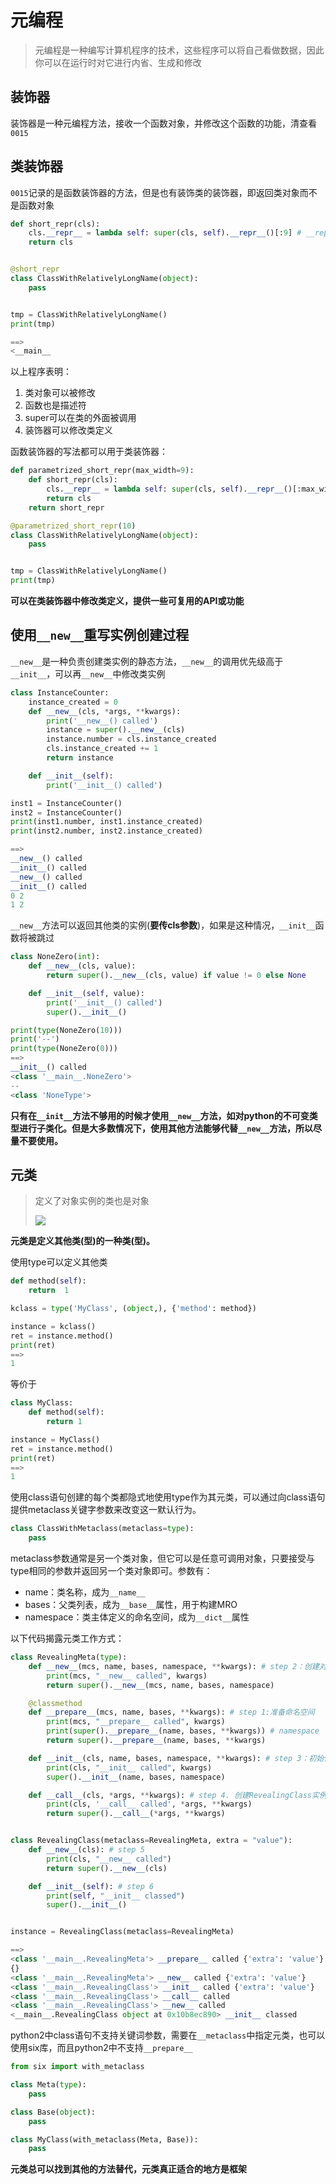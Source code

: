 # 元编程

> 元编程是一种编写计算机程序的技术，这些程序可以将自己看做数据，因此你可以在运行时对它进行内省、生成和修改

## 装饰器

装饰器是一种元编程方法，接收一个函数对象，并修改这个函数的功能，清查看`0015`

## 类装饰器

`0015`记录的是函数装饰器的方法，但是也有装饰类的装饰器，即返回类对象而不是函数对象

```python
def short_repr(cls):
    cls.__repr__ = lambda self: super(cls, self).__repr__()[:9] # __repr__接收self参数，输出由self决定，即使是父类调用
    return cls


@short_repr
class ClassWithRelativelyLongName(object):
    pass


tmp = ClassWithRelativelyLongName()
print(tmp)

==>
<__main__
```

以上程序表明：

1. 类对象可以被修改
2. 函数也是描述符
3. super可以在类的外面被调用
4. 装饰器可以修改类定义

函数装饰器的写法都可以用于类装饰器：

```python
def parametrized_short_repr(max_width=9):
    def short_repr(cls):
        cls.__repr__ = lambda self: super(cls, self).__repr__()[:max_width]
        return cls
    return short_repr

@parametrized_short_repr(10)
class ClassWithRelativelyLongName(object):
    pass


tmp = ClassWithRelativelyLongName()
print(tmp)
```

**可以在类装饰器中修改类定义，提供一些可复用的API或功能**

## 使用`__new__`重写实例创建过程

`__new__`是一种负责创建类实例的静态方法，`__new__`的调用优先级高于`__init__`，可以再`__new__`中修改类实例

```python
class InstanceCounter:
    instance_created = 0
    def __new__(cls, *args, **kwargs):
        print('__new__() called')
        instance = super().__new__(cls)
        instance.number = cls.instance_created
        cls.instance_created += 1
        return instance

    def __init__(self):
        print('__init__() called')

inst1 = InstanceCounter()
inst2 = InstanceCounter()
print(inst1.number, inst1.instance_created)
print(inst2.number, inst2.instance_created)

==>
__new__() called
__init__() called
__new__() called
__init__() called
0 2
1 2
```

`__new__`方法可以返回其他类的实例(**要传cls参数**)，如果是这种情况，`__init__`函数将被跳过

```python
class NoneZero(int):
    def __new__(cls, value):
        return super().__new__(cls, value) if value != 0 else None

    def __init__(self, value):
        print('__init__() called')
        super().__init__()

print(type(NoneZero(10)))
print('--')
print(type(NoneZero(0)))
==>
__init__() called
<class '__main__.NoneZero'>
--
<class 'NoneType'>
```

**只有在`__init__`方法不够用的时候才使用`__new__`方法，如对python的不可变类型进行子类化。但是大多数情况下，使用其他方法能够代替`__new__`方法，所以尽量不要使用。**

## 元类

> 定义了对象实例的类也是对象
>
> ![](img/0028-1.png)

**元类是定义其他类(型)的一种类(型)。**

使用type可以定义其他类

```python
def method(self):
    return  1

kclass = type('MyClass', (object,), {'method': method})

instance = kclass()
ret = instance.method()
print(ret)
==>
1
```

等价于

```python
class MyClass:
    def method(self):
        return 1

instance = MyClass()
ret = instance.method()
print(ret)
==>
1
```

使用class语句创建的每个类都隐式地使用type作为其元类，可以通过向class语句提供metaclass关键字参数来改变这一默认行为。

```python
class ClassWithMetaclass(metaclass=type):
    pass
```

metaclass参数通常是另一个类对象，但它可以是任意可调用对象，只要接受与type相同的参数并返回另一个类对象即可。参数有：

- name：类名称，成为`__name__`
- bases：父类列表，成为`__base__`属性，用于构建MRO
- namespace：类主体定义的命名空间，成为`__dict__`属性

以下代码揭露元类工作方式：

```python
class RevealingMeta(type):
    def __new__(mcs, name, bases, namespace, **kwargs): # step 2：创建对象
        print(mcs, "__new__ called", kwargs)
        return super().__new__(mcs, name, bases, namespace)

    @classmethod
    def __prepare__(mcs, name, bases, **kwargs): # step 1:准备命名空间
        print(mcs, "__prepare__ called", kwargs)
        print(super().__prepare__(name, bases, **kwargs)) # namespace
        return super().__prepare__(name, bases, **kwargs)

    def __init__(cls, name, bases, namespace, **kwargs): # step 3：初始化元类实例，即类对象
        print(cls, "__init__ called", kwargs)
        super().__init__(name, bases, namespace)

    def __call__(cls, *args, **kwargs): # step 4. 创建RevealingClass实例时会调用(RevealingClass是RevealingMeta的实例)
        print(cls, '__call__ called', *args, **kwargs)
        return super().__call__(*args, **kwargs)


class RevealingClass(metaclass=RevealingMeta, extra = "value"):
    def __new__(cls): # step 5
        print(cls, "__new__ called")
        return super().__new__(cls)

    def __init__(self): # step 6
        print(self, "__init__ classed")
        super().__init__()


instance = RevealingClass(metaclass=RevealingMeta)

==>
<class '__main__.RevealingMeta'> __prepare__ called {'extra': 'value'}
{}
<class '__main__.RevealingMeta'> __new__ called {'extra': 'value'}
<class '__main__.RevealingClass'> __init__ called {'extra': 'value'}
<class '__main__.RevealingClass'> __call__ called
<class '__main__.RevealingClass'> __new__ called
<__main__.RevealingClass object at 0x10b8ec890> __init__ classed
```

python2中class语句不支持关键词参数，需要在`__metaclass`中指定元类，也可以使用six库，而且python2中不支持`__prepare__`

```python
from six import with_metaclass

class Meta(type):
    pass

class Base(object):
    pass

class MyClass(with_metaclass(Meta, Base)):
    pass
```

**元类总可以找到其他的方法替代，元类真正适合的地方是框架**